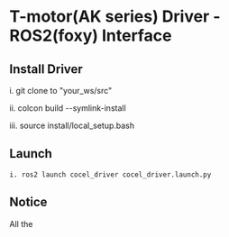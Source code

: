 # T-motor(AK series) Driver - ROS2(foxy) Interface 

## Install Driver
i. git clone to "your_ws/src"

ii. colcon build --symlink-install

iii. source install/local_setup.bash

## Launch
```
i. ros2 launch cocel_driver cocel_driver.launch.py
```

## Notice
All the 
